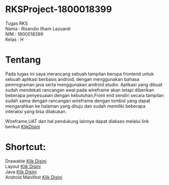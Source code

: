 # RKSProject-1800018399

Tugas RKS<br>
Nama : Risandio Ilham Lazuardi<br>
NIM : 1800018399<br>
Kelas : H<br>

# Tentang 

<p>Pada tugas ini saya merancang sebuah tampilan berupa frontend untuk sebuah aplikasi berbasis android, dengan menggunakan bahasa pemrograman java serta menggunakan android studio. Aplikasi yang dibuat sudah mendekati rancangan awal pada wireframe akan tetapi diberikan beberapa penyesuaian dengan kebutuhan,Front end sendiri secara tampilan sudah sama dengan rancangan wireframe dengan tombol yang dapat mengarahkan ke halaman yang dituju dan sudah memiliki beberapa interaksi yang bisa dilakukan.<p>
  
Wireframe,UAT dan hal pendukung lainnya dapat diakses melalui link berikut [KlikDisini](https://drive.google.com/drive/folders/1R0JmIGe5AGHQP46bPfxoFgifV8cyCJ_V?usp=sharing)

# Shortcut:

Drawable [Klik Disini](https://github.com/Dia-Dio/RKSProject-1800018399/tree/main/app/src/main/res/drawable) <br>
Layout [Klik Disini](https://github.com/Dia-Dio/RKSProject-1800018399/tree/main/app/src/main/res/layout)<br>
Java [Klik Disini](https://github.com/Dia-Dio/RKSProject-1800018399/tree/main/app/src/main/java/com/example/rks)<br>
Android Manifest [Klik Disini](https://github.com/Dia-Dio/RKSProject-1800018399/tree/main/app/src/main)<br>


